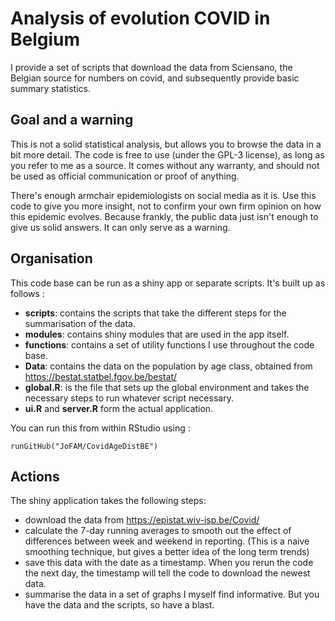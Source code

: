 # Analysis of evolution COVID in Belgium

I provide a set of scripts that download the data from Sciensano, the Belgian 
source for numbers on covid, and subsequently provide basic summary statistics.

## Goal and a warning

This is not a solid statistical analysis, but allows you to browse the data
in a bit more detail. The code is free to use (under the GPL-3 license), 
as long as you refer to me as a source. It comes without any warranty,
and should not be used as official communication or proof of anything.

There's enough armchair epidemiologists on social media as it is. Use this
code to give you more insight, not to confirm your own firm opinion on
how this epidemic evolves. Because frankly, the public data just isn't 
enough to give us solid answers. It can only serve as a warning.

## Organisation

This code base can be run as a shiny app or separate scripts. It's built
up as follows :

 - **scripts**: contains the scripts that take the different steps for
 the summarisation of the data.
 - **modules**: contains shiny modules that are used in the app itself.
 - **functions**: contains a set of utility functions I use throughout
 the code base.
 - **Data**: contains the data on the population by age class, obtained
 from https://bestat.statbel.fgov.be/bestat/
 - **global.R**: is the file that sets up the global environment and takes
 the necessary steps to run whatever script necessary.
 - **ui.R** and **server.R** form the actual application.
 
You can run this from within RStudio using :

```
runGitHub("JoFAM/CovidAgeDistBE")
```
## Actions

The shiny application takes the following steps:

 - download the data from https://epistat.wiv-isp.be/Covid/
 - calculate the 7-day running averages to smooth out the effect of differences between week and weekend in reporting. (This is a naive smoothing technique, but gives a better idea of the long term trends)
 - save this data with the date as a timestamp. When you rerun the code the 
 next day, the timestamp will tell the code to download the newest data.
 - summarise the data in a set of graphs I myself find informative. But you have the data and the scripts, so have a blast.
